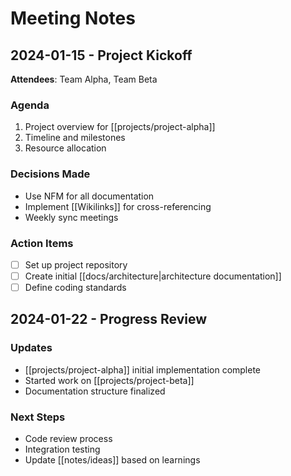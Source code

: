 # Meeting Notes

## 2024-01-15 - Project Kickoff

**Attendees**: Team Alpha, Team Beta

### Agenda
1. Project overview for [[projects/project-alpha]]
2. Timeline and milestones
3. Resource allocation

### Decisions Made
- Use NFM for all documentation
- Implement [[Wikilinks]] for cross-referencing
- Weekly sync meetings

### Action Items
- [ ] Set up project repository
- [ ] Create initial [[docs/architecture|architecture documentation]]
- [ ] Define coding standards

## 2024-01-22 - Progress Review

### Updates
- [[projects/project-alpha]] initial implementation complete
- Started work on [[projects/project-beta]]
- Documentation structure finalized

### Next Steps
- Code review process
- Integration testing
- Update [[notes/ideas]] based on learnings